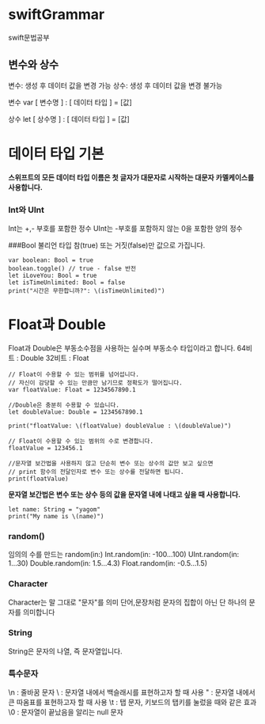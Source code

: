 # swiftGrammar
swift문법공부

## 변수와 상수
변수: 생성 후 데이터 값을 변경 가능
상수: 생성 후 데이터 값을 변경 불가능

변수 var [ 변수명 ] : [ 데이터 타입 ] = [값] 

상수 let [ 상수명 ] : [ 데이터 타입 ] = [값]

# 데이터 타입 기본
**스위프트의 모든 데이터 타입 이름은 첫 글자가 대문자로 시작하는 대문자 카멜케이스를 사용합니다.**
### Int와 UInt
Int는 +,- 부호를 포함한 정수
UInt는 -부호를 포함하지 않는 0을 포함한 양의 정수

###Bool 
불리언 타입 참(true) 또는 거짓(false)만 값으로 가집니다.
```
var boolean: Bool = true
boolean.toggle() // true - false 반전
let iLoveYou: Bool = true
let isTimeUnlimited: Bool = false
print("시간은 무한합니까?": \(isTimeUnlimited)")
```
# Float과 Double
Float과 Double은 부동소수점을 사용하는 실수며 부동소수 타입이라고 합니다.
64비트 : Double
32비트 : Float
```
// Float이 수용할 수 있는 범위를 넘어섭니다.
// 자신이 감당할 수 있는 만큼만 남기므로 정확도가 떨어집니다.
var floatValue: Float = 1234567890.1

//Double은 충분히 수용할 수 있습니다.
let doubleValue: Double = 1234567890.1

print("floatValue: \(floatValue) doubleValue : \(doubleValue)")

// Float이 수용할 수 있는 범위의 수로 변경합니다.
floatValue = 123456.1

//문자열 보간법을 사용하지 않고 단순히 변수 또는 상수의 값만 보고 싶으면
// print 함수의 전달인자로 변수 또는 상수를 전달하면 됩니다.
print(floatValue)
```
**문자열 보간법은 변수 또는 상수 등의 값을 문자열 내에 나태고 싶을 때 사용합니다.**

```
let name: String = "yagom"
print("My name is \(name)")
```

### random()
임의의 수를 만드는 random(in:) 
Int.random(in: -100...100)
UInt.random(in: 1...30)
Double.random(in: 1.5...4.3)
Float.random(in: -0.5...1.5)

### Character
Character는 말 그대로 "문자"를 의미
단어,문장처럼 문자의 집합이 아닌 단 하나의 문자를 의미합니다

### String
String은 문자의 나열, 즉 문자열입니다.

### 특수문자
\n : 줄바꿈 문자
\\ : 문자열 내에서 백슬래시를 표현하고자 할 때 사용
\" : 문자열 내에서 큰 따옴표를 표현하고자 할 때 사용
\t : 탭 문자, 키보드의 탭키를 눌렀을 때와 같은 효과
\0 : 문자열이 끝났음을 알리는 null 문자

